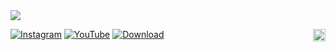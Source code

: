 <img src="https://github.com/NobiDevs/Cue/assets/67208310/d611efd1-7bb1-488c-83a0-80a11ae697df">
<p>
    <a href="https://www.instagram.com/getcued/"><img src="https://img.shields.io/badge/Instagram-%23E4405F.svg?logo=Instagram&logoColor=white" alt="Instagram"></a>
    <a href="https://www.youtube.com/@GetCue"><img src="https://img.shields.io/badge/YouTube-%23FF0000.svg?logo=YouTube&logoColor=white" alt="YouTube"></a>
    <a href="https://chromewebstore.google.com/"><img src="https://img.shields.io/badge/Download-4285F4?logo=GoogleChrome&logoColor=white" alt="Download"></a>
    <img align="right" height="20px" alt="Powered by Google Gemini" src="https://github.com/NobiDevs/Cue/assets/67208310/1b529165-44bc-4e8e-8c1d-dd8b591ea7b7">
</p>

<!-- <p align="center">an extension to make browsing easier.</p>
&nbsp; -->





